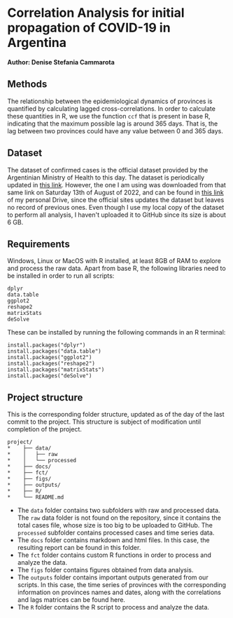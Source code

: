 # Correlation Analysis for initial propagation of COVID-19 in Argentina

**Author: Denise Stefania Cammarota**

## Methods
The relationship between the epidemiological dynamics of provinces is quantified by calculating lagged cross-correlations. In order to calculate these quantities in R, we use the function `ccf` that is present in base R, indicating that the maximum possible lag is around 365 days. That is, the lag between two provinces could have any value between 0 and 365 days. 

## Dataset 
The dataset of confirmed cases is the official dataset provided by the Argentinian Ministry of Health to this day. The dataset is periodically updated in [this link](http://datos.salud.gob.ar/dataset/covid-19-casos-registrados-en-la-republica-argentina/archivo/fd657d02-a33a-498b-a91b-2ef1a68b8d16). However, the one I am using was downloaded from that same link on Saturday 13th of August of 2022, and can be found in [this link](https://drive.google.com/file/d/1j1QXQZu60LGApLWroKqafhmUa9XdE-m7/view?usp=sharing) of my personal Drive, since the official sites updates the dataset but leaves no record of previous ones. Even though I use my local copy of the dataset to perform all analysis, I haven't uploaded it to GitHub since its size is about 6 GB.  

## Requirements 
Windows, Linux or MacOS with R installed, at least 8GB of RAM to explore and process the raw data. Apart from base R, the following libraries need to be installed in order to run all scripts:
```
dplyr
data.table
ggplot2
reshape2
matrixStats
deSolve
```
These can be installed by running the following commands in an R terminal:

```
install.packages("dplyr")
install.packages("data.table")
install.packages("ggplot2")
install.packages("reshape2")
install.packages("matrixStats")
install.packages("deSolve")
```

## Project structure
This is the corresponding folder structure, updated as of the day of the last commit to the project. This structure is subject of modification until completion of the project.  

```
project/
*    ├── data/
*    │   ├── raw
*    │   └── processed
*    ├── docs/
*    ├── fct/
*    ├── figs/
*    ├── outputs/
*    ├── R/
*    └── README.md
```

-  The `data` folder contains two subfolders with raw and processed data. The `raw` data folder is not found on the repository, since it contains the total cases file, whose size is too big to be uploaded to GitHub. The `processed` subfolder contains processed cases and time series data. 
- The `docs` folder contains markdown and html files. In this case, the resulting report can be found in this folder. 
- The `fct` folder contains custom R functions in order to process and analyze the data. 
- The `figs` folder contains figures obtained from data analysis. 
- The `outputs` folder contains important outputs generated from our scripts. In this case, the time series of provinces with the corresponding information on provinces names and dates, along with the correlations and lags matrices can be found here. 
- The `R` folder contains the R script to process and analyze the data.



